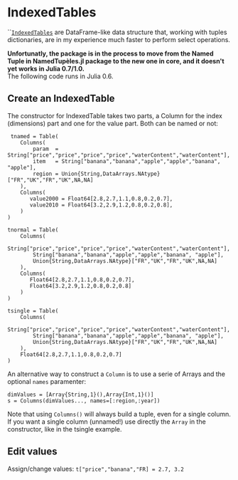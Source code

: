 # IndexedTables

\`\`[`IndexedTables`](https://github.com/JuliaComputing/IndexedTables.jl) are DataFrame-like data structure that, working with tuples dictionaries, are in my experience much faster to perform select operations.

**Unfortunatly, the package is in the process to move from the Named Tuple in NamedTupèles.jl package to the new one in core, and it doesn't yet works in Julia 0.7/1.0.**  
The following code runs in Julia 0.6.

## Create an IndexedTable

The constructor for IndexedTable takes two parts, a Column for the index \(dimensions\) part and one for the value part. Both can be named or not:

```text
 tnamed = Table(
    Columns(
        param  = String["price","price","price","price","waterContent","waterContent"],
        item   = String["banana","banana","apple","apple","banana", "apple"],
        region = Union{String,DataArrays.NAtype}["FR","UK","FR","UK",NA,NA]
    ),
    Columns(
       value2000 = Float64[2.8,2.7,1.1,0.8,0.2,0.7],
       value2010 = Float64[3.2,2.9,1.2,0.8,0.2,0.8],
    )
)

tnormal = Table(
    Columns(
        String["price","price","price","price","waterContent","waterContent"],
        String["banana","banana","apple","apple","banana", "apple"],
        Union{String,DataArrays.NAtype}["FR","UK","FR","UK",NA,NA]
    ),
    Columns(
       Float64[2.8,2.7,1.1,0.8,0.2,0.7],
       Float64[3.2,2.9,1.2,0.8,0.2,0.8]
    )
) 

tsingle = Table(
    Columns(
        String["price","price","price","price","waterContent","waterContent"],
        String["banana","banana","apple","apple","banana", "apple"],
        Union{String,DataArrays.NAtype}["FR","UK","FR","UK",NA,NA]
    ),
    Float64[2.8,2.7,1.1,0.8,0.2,0.7]
)
```

An alternative way to construct a `Column` is to use a serie of Arrays and the optional `names` paramenter:

```text
dimValues = [Array{String,1}(),Array{Int,1}()]
s = Columns(dimValues..., names=[:region,:year])
```

Note that using `Columns()` will always build a tuple, even for a single column. If you want a single column \(unnamed!\) use directly the `Array` in the constructor, like in the tsingle example.

## Edit values

Assign/change values: `t["price","banana","FR] = 2.7, 3.2`


